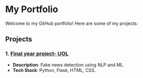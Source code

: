 # My Portfolio

Welcome to my GitHub portfolio! Here are some of my projects:

## Projects

### 1. [Final year project- UOL](https://github.com/shiro6632/Cavin-FYP)
   - **Description**: Fake news detection using NLP and ML.
   - **Tech Stack**: Python, Flask, HTML, CSS.
